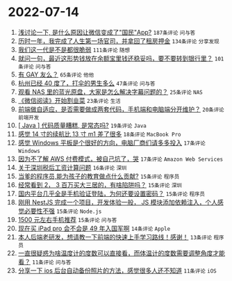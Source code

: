 # 2022-07-14

1. [浅讨论一下, 是什么原因让微信变成了"国民"App?](https://www.v2ex.com/t/866038) `187条评论` `问与答`
1. [历时一年，我完成了人生第一场官司，并拿回了租房押金](https://www.v2ex.com/t/866067) `134条评论` `分享发现`
1. [我们这一代是不是都很脆弱](https://www.v2ex.com/t/866031) `111条评论` `随想`
1. [就问一句，最近这形势钱放在余额宝里钱还稳妥吗，要不要转到银行里？](https://www.v2ex.com/t/866033) `101条评论` `问与答`
1. [有 GAY 友么？](https://www.v2ex.com/t/866034) `65条评论` `他他`
1. [杭州已经 40 度了，打伞的男生多么](https://www.v2ex.com/t/866138) `47条评论` `问与答`
1. [观看 NAS 里的蓝光原盘，大家是怎么解决字幕问题的？](https://www.v2ex.com/t/866088) `25条评论` `NAS`
1. [《微信阅读》开始割韭菜](https://www.v2ex.com/t/866154) `23条评论` `生活`
1. [前端做自适应，是否需要做成两套代码，手机端和电脑端分开维护？](https://www.v2ex.com/t/866075) `20条评论` `前端开发`
1. [[ Java ] 代码质量糟糕, 是常态吗?](https://www.v2ex.com/t/866060) `19条评论` `Java`
1. [感觉 14 寸的续航比 13 寸 m1 差了很多](https://www.v2ex.com/t/866054) `18条评论` `MacBook Pro`
1. [感觉 Windows 平板是个很好的方向，电脑厂商们请多多投入](https://www.v2ex.com/t/866153) `17条评论` `Windows`
1. [因为不了解 AWS 付费模式，被自己坑了，哭](https://www.v2ex.com/t/866111) `17条评论` `Amazon Web Services`
1. [关于深圳税后工资计算问题](https://www.v2ex.com/t/866058) `16条评论` `深圳`
1. [当爹的程序员,能为孩子的教育做点什么贡献?](https://www.v2ex.com/t/866151) `15条评论` `程序员`
1. [经常看到 2， 3 百万买大三居的，有啥陷阱吗？](https://www.v2ex.com/t/866100) `15条评论` `深圳`
1. [国内平台几乎全是手机验证登陆，为何还要设置密码？](https://www.v2ex.com/t/866099) `15条评论` `程序员`
1. [刚用 NestJS 完成一个项目，开发体验一般， JS 模块添加依赖注入，个人感觉必要性不强](https://www.v2ex.com/t/866056) `15条评论` `Node.js`
1. [1500 元左右手机推荐](https://www.v2ex.com/t/866026) `15条评论` `问与答`
1. [现在买 iPad pro 会不会是 49 年入国军啊](https://www.v2ex.com/t/866087) `14条评论` `Apple`
1. [本人后端老研发，想请教一下前端的快速上手学习路线！感谢！](https://www.v2ex.com/t/866065) `13条评论` `程序员`
1. [一直很疑惑为啥温度计的度数可以直接看，而体温计的度数需要调整角度才能看？](https://www.v2ex.com/t/866107) `11条评论` `问与答`
1. [分享一下 ios 后台自动备份照片的方法，感觉很多人还不知道](https://www.v2ex.com/t/866030) `11条评论` `iOS`
